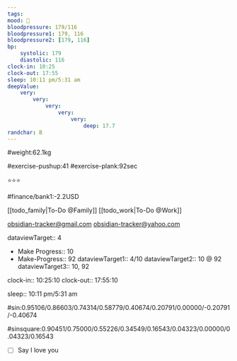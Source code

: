 ```yaml
---
tags: 
mood: 🙂
bloodpressure: 179/116
bloodpressure1: 179, 116
bloodpressure2: [179, 116]
bp:
    systolic: 179
    diastolic: 116
clock-in: 10:25
clock-out: 17:55
sleep: 10:11 pm/5:31 am
deepValue: 
    very: 
        very: 
            very: 
                very: 
                    very: 
                        deep: 17.7
randchar: B
---
```


#weight:62.1kg

#exercise-pushup:41
#exercise-plank:92sec


⭐⭐⭐


#finance/bank1:-2.2USD

[[todo_family|To-Do @Family]]
[[todo_work|To-Do @Work]]

obsidian-tracker@gmail.com
obsidian-tracker@yahoo.com


dataviewTarget:: 4
- Make Progress:: 10
- Make-Progress:: 92
dataviewTarget1:: 4/10
dataviewTarget2:: 10 @ 92
dataviewTarget3:: 10, 92

clock-in:: 10:25:10
clock-out:: 17:55:10

sleep:: 10:11 pm/5:31 am

#sin:0.95106/0.86603/0.74314/0.58779/0.40674/0.20791/0.00000/-0.20791/-0.40674

#sinsquare:0.90451/0.75000/0.55226/0.34549/0.16543/0.04323/0.00000/0.04323/0.16543

- [ ] Say I love you

